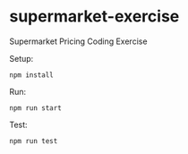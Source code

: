 # supermarket-exercise
 Supermarket Pricing Coding Exercise

Setup: 

```
npm install
```

Run:

```
npm run start
```

Test: 

```
npm run test
```